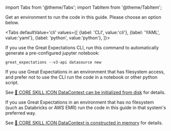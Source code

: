 import Tabs from '@theme/Tabs';
import TabItem from '@theme/TabItem';

Get an environment to run the code in this guide. Please choose an option below.

<Tabs
  defaultValue='cli'
  values={[
  {label: 'CLI', value:'cli'},
  {label: 'YAML', value:'yaml'},
  {label: 'python', value:'python'},
  ]}>
  <TabItem value="cli">

If you use the Great Expectations CLI, run this command to automatically generate a pre-configured jupyter notebook:

```console
great_expectations --v3-api datasource new
```

</TabItem>
<TabItem value="yaml">

If you use Great Expectations in an environment that has filesystem access, and prefer not to use the CLI run the code in a notebook or other python script.

See [🍏 CORE SKILL ICON DataContext can be initialized from disk](#) for details.

</TabItem>
<TabItem value="python">

If you use Great Expectations in an environment that has no filesystem (such as Databricks or AWS EMR) run the code in this guide in that system's preferred way.

See [🍏 CORE SKILL ICON DataContext is constructed in memory](#) for details.

</TabItem>

</Tabs>
